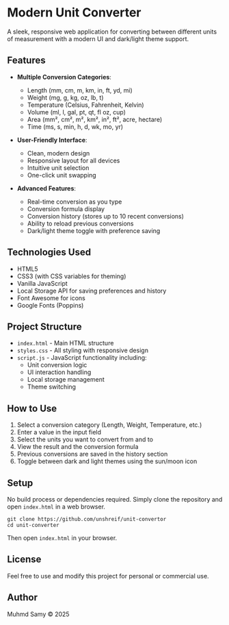 # Modern Unit Converter

A sleek, responsive web application for converting between different units of measurement with a modern UI and dark/light theme support.

## Features

- **Multiple Conversion Categories**:
  - Length (mm, cm, m, km, in, ft, yd, mi)
  - Weight (mg, g, kg, oz, lb, t)
  - Temperature (Celsius, Fahrenheit, Kelvin)
  - Volume (ml, l, gal, pt, qt, fl oz, cup)
  - Area (mm², cm², m², km², in², ft², acre, hectare)
  - Time (ms, s, min, h, d, wk, mo, yr)

- **User-Friendly Interface**:
  - Clean, modern design
  - Responsive layout for all devices
  - Intuitive unit selection
  - One-click unit swapping

- **Advanced Features**:
  - Real-time conversion as you type
  - Conversion formula display
  - Conversion history (stores up to 10 recent conversions)
  - Ability to reload previous conversions
  - Dark/light theme toggle with preference saving

## Technologies Used

- HTML5
- CSS3 (with CSS variables for theming)
- Vanilla JavaScript
- Local Storage API for saving preferences and history
- Font Awesome for icons
- Google Fonts (Poppins)

## Project Structure

- `index.html` - Main HTML structure
- `styles.css` - All styling with responsive design
- `script.js` - JavaScript functionality including:
  - Unit conversion logic
  - UI interaction handling
  - Local storage management
  - Theme switching

## How to Use

1. Select a conversion category (Length, Weight, Temperature, etc.)
2. Enter a value in the input field
3. Select the units you want to convert from and to
4. View the result and the conversion formula
5. Previous conversions are saved in the history section
6. Toggle between dark and light themes using the sun/moon icon

## Setup

No build process or dependencies required. Simply clone the repository and open `index.html` in a web browser.

```
git clone https://github.com/unshreif/unit-convertor
cd unit-converter
```

Then open `index.html` in your browser.

## License

Feel free to use and modify this project for personal or commercial use.

## Author

Muhmd Samy © 2025

